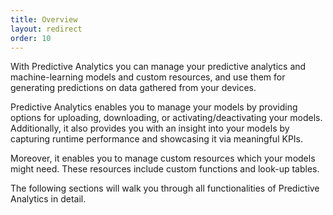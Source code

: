 ```yaml
---
title: Overview
layout: redirect
order: 10
---
```


With Predictive Analytics you can manage your predictive analytics and machine-learning models and custom resources, and use them for generating predictions on data gathered from your devices.

Predictive Analytics enables you to manage your models by providing options for uploading, downloading, or activating/deactivating your models. Additionally, it also provides you with an insight into your models by capturing runtime performance and showcasing it via meaningful KPIs.

Moreover, it enables you to manage custom resources which your models might need. These resources include custom functions and look-up tables.

The following sections will walk you through all functionalities of Predictive Analytics in detail.